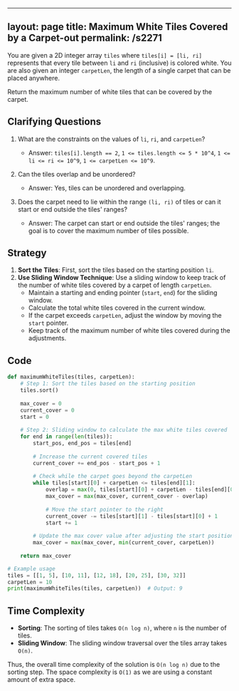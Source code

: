 
---
layout: page
title:  Maximum White Tiles Covered by a Carpet-out
permalink: /s2271
---

You are given a 2D integer array `tiles` where `tiles[i] = [li, ri]` represents that every tile between `li` and `ri` (inclusive) is colored white. You are also given an integer `carpetLen`, the length of a single carpet that can be placed anywhere.

Return the maximum number of white tiles that can be covered by the carpet.

## Clarifying Questions

1. What are the constraints on the values of `li`, `ri`, and `carpetLen`?
   - Answer: `tiles[i].length == 2`, `1 <= tiles.length <= 5 * 10^4`, `1 <= li <= ri <= 10^9`, `1 <= carpetLen <= 10^9`.

2. Can the tiles overlap and be unordered?
   - Answer: Yes, tiles can be unordered and overlapping.

3. Does the carpet need to lie within the range `(li, ri)` of tiles or can it start or end outside the tiles' ranges?
   - Answer: The carpet can start or end outside the tiles' ranges; the goal is to cover the maximum number of tiles possible.

## Strategy

1. **Sort the Tiles**: First, sort the tiles based on the starting position `li`.
2. **Use Sliding Window Technique**: Use a sliding window to keep track of the number of white tiles covered by a carpet of length `carpetLen`.
    - Maintain a starting and ending pointer (`start`, `end`) for the sliding window.
    - Calculate the total white tiles covered in the current window.
    - If the carpet exceeds `carpetLen`, adjust the window by moving the `start` pointer.
    - Keep track of the maximum number of white tiles covered during the adjustments.

## Code

```python
def maximumWhiteTiles(tiles, carpetLen):
    # Step 1: Sort the tiles based on the starting position
    tiles.sort()
    
    max_cover = 0
    current_cover = 0
    start = 0
    
    # Step 2: Sliding window to calculate the max white tiles covered
    for end in range(len(tiles)):
        start_pos, end_pos = tiles[end]
        
        # Increase the current covered tiles
        current_cover += end_pos - start_pos + 1
        
        # Check while the carpet goes beyond the carpetLen
        while tiles[start][0] + carpetLen <= tiles[end][1]:
            overlap = max(0, tiles[start][0] + carpetLen - tiles[end][0])
            max_cover = max(max_cover, current_cover - overlap)
            
            # Move the start pointer to the right
            current_cover -= tiles[start][1] - tiles[start][0] + 1
            start += 1
        
        # Update the max cover value after adjusting the start position
        max_cover = max(max_cover, min(current_cover, carpetLen))
    
    return max_cover

# Example usage
tiles = [[1, 5], [10, 11], [12, 18], [20, 25], [30, 32]]
carpetLen = 10
print(maximumWhiteTiles(tiles, carpetLen))  # Output: 9
```

## Time Complexity

- **Sorting**: The sorting of tiles takes `O(n log n)`, where `n` is the number of tiles.
- **Sliding Window**: The sliding window traversal over the tiles array takes `O(n)`.

Thus, the overall time complexity of the solution is `O(n log n)` due to the sorting step. The space complexity is `O(1)` as we are using a constant amount of extra space.